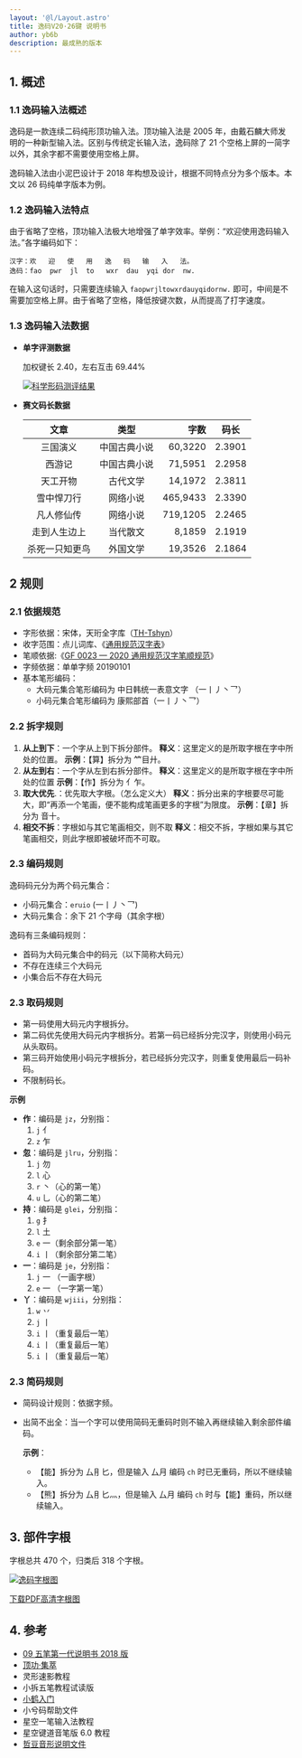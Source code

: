 ```yaml
---
layout: '@l/Layout.astro'
title: 逸码V20·26键 说明书
author: yb6b
description: 最成熟的版本
---
```


## 1. 概述
### 1.1 逸码输入法概述
逸码是一款连续二码纯形顶功输入法。顶功输入法是 2005 年，由戴石麟大师发明的一种新型输入法。区别与传统定长输入法，逸码除了 21 个空格上屏的一简字以外，其余字都不需要使用空格上屏。

逸码输入法由小泥巴设计于 2018 年构想及设计，根据不同特点分为多个版本。本文以 26 码纯单字版本为例。

### 1.2 逸码输入法特点
由于省略了空格，顶功输入法极大地增强了单字效率。举例：“欢迎使用逸码输入法。”各字编码如下：
```
汉字：欢   迎   使   用   逸   码   输   入   法。
逸码：fao  pwr  jl  to   wxr  dau  yqi dor  nw.
```
在输入这句话时，只需要连续输入 `faopwrjltowxrdauyqidornw.` 即可，中间是不需要加空格上屏。由于省略了空格，降低按键次数，从而提高了打字速度。

### 1.3 逸码输入法数据
- **单字评测数据**
  
  加权键长 2.40，左右互击 69.44%

  [![科学形码测评结果](/yima/V20/measure.webp)](/yima/V20/measure.webp)

- **赛文码长数据**

  |文章|类型|字数|码长|
  |:-:|:-:|--:|:-:|
  | 三国演义 | 中国古典小说 | 60,3220 | 2.3901|
  | 西游记 | 中国古典小说 | 71,5951 | 2.2958|
  | 天工开物 | 古代文学 | 14,1972 | 2.3811|
  | 雪中悍刀行 | 网络小说 | 465,9433 | 2.3390|
  | 凡人修仙传| 网络小说 | 719,1205 | 2.2465|
  | 走到人生边上 | 当代散文 |8,1859 | 2.1919|
  |杀死一只知更鸟| 外国文学 | 19,3526 | 2.1864|

## 2 规则
### 2.1 依据规范
- 字形依据：宋体，天珩全字库（[TH-Tshyn](http://cheonhyeong.com/Simplified/download.html)）
- 收字范围：点儿词库、《[通用规范汉字表](http://www.moe.gov.cn/jyb_sjzl/ziliao/A19/201306/t20130601_186002.html)》
- 笔顺依据:《[GF 0023 — 2020 通用规范汉字笔顺规范](http://www.moe.gov.cn/jyb_sjzl/ziliao/A19/202103/t20210318_520473.html)》
- 字频依据：单单字频 20190101
- 基本笔形编码：
  -  大码元集合笔形编码为 中日韩统一表意文字 （<span class="zigenfont">一丨丿丶乛</span>）
  -  小码元集合笔形编码为 康熙部首（<span class="zigenfont">⼀⼁⼃⼂⺂</span>）

### 2.2 拆字规则

1. **从上到下**：一个字从上到下拆分部件。
**释义**：这里定义的是所取字根在字中所处的位置。
**示例**：【算】拆分为 <span class="zigenfont">⺮目廾</span>。
2. **从左到右**：一个字从左到右拆分部件。
**释义**：这里定义的是所取字根在字中所处的位置
**示例**：【作】拆分为 <span class="zigenfont">亻乍</span>。
3. **取大优先**.：优先取大字根。（怎么定义大）
**释义**：拆分出来的字根要尽可能大，即“再添一个笔画，便不能构成笔画更多的字根”为限度。
**示例**：【章】拆分为 <span class="zigenfont">音十</span>。
4. **相交不拆**：字根如与其它笔画相交，则不取
**释义**：相交不拆，字根如果与其它笔画相交，则此字根即被破坏而不可取。

### 2.3 编码规则
逸码码元分为两个码元集合：

* 小码元集合：`eruio` (<span class="zigenfont">一丨丿丶⺂</span>)
* 大码元集合：余下 21 个字母（其余字根）

逸码有三条编码规则：

* 首码为大码元集合中的码元（以下简称大码元）
* 不存在连续三个大码元
* 小集合后不存在大码元

### 2.3 取码规则
* 第一码使用大码元内字根拆分。
* 第二码优先使用大码元内字根拆分。若第一码已经拆分完汉字，则使用小码元从头取码。
* 第三码开始使用小码元字根拆分，若已经拆分完汉字，则重复使用最后一码补码。
* 不限制码长。

**示例**
* **作**：编码是 `jz`，分别指：
  1. `j` <span class="zigenfont">亻</span>
  2. `z` <span class="zigenfont">乍 </span>
* **忽**：编码是 `jlru`，分别指：
  1. `j` <span class="zigenfont">勿</span>
  2. `l` <span class="zigenfont">心</span>
  3. `r` <span class="zigenfont">丶</span>（心的第一笔）
  4. `u` <span class="zigenfont">乚</span>（心的第二笔）
* **持**：编码是 `glei`，分别指：
  1. `g` <span class="zigenfont">扌</span>
  2. `l` <span class="zigenfont">土</span>
  3. `e` <span class="zigenfont">一</span>（剩余部分第一笔）
  4. `i` <span class="zigenfont">丨</span>（剩余部分第二笔）
* **一**：编码是 `je`，分别指：
  1. `j` <span class="zigenfont">一</span> （一画字根）
  2. `e` <span class="zigenfont">一</span> （一字第一笔）
* **丫**：编码是 `wjiii`，分别指：
  1. `w` <span class="zigenfont">丷</span>
  2. `j` <span class="zigenfont">丨</span>
  3. `i` <span class="zigenfont">丨</span>（重复最后一笔）
  4. `i` <span class="zigenfont">丨</span>（重复最后一笔）
  5. `i` <span class="zigenfont">丨</span>（重复最后一笔）

### 2.3 简码规则
- 简码设计规则：依据字频。
- 出简不出全：当一个字可以使用简码无重码时则不输入再继续输入剩余部件编码。

  **示例**：
  - 【能】拆分为 <span class="zigenfont">厶⺝匕</span>，但是输入 <span class="zigenfont">厶月</span> 编码 `ch` 时已无重码，所以不继续输入。
  - 【熊】拆分为 <span class="zigenfont">厶⺝匕灬</span>，但是输入 <span class="zigenfont">厶月</span> 编码 `ch` 时与【能】重码，所以继续输入。

## 3. 部件字根
字根总共 470 个，归类后 318 个字根。

[![逸码字根图](/yima/V20/V20-kbd.webp)](/yima/V20/V20-kbd.webp)

<a class="button is-small is-light" href="/yima/V20/V20-kbd.pdf" target="_blank" download="逸码V20字根图矢量图.pdf">下载PDF高清字根图</a>

## 4. 参考
- [09 五笔第一代说明书 2018 版](http://gaokuan.ysepan.com/)
- [顶功·集萃](https://ding.tansongchen.com/)
- 灵形速影教程
- 小拆五笔教程试读版
- [小鹤入门](https://help.flypy.com/#/)
- 小兮码帮助文件
- 星空一笔输入法教程
- 星空键道音笔版 6.0 教程
- [哲豆音形说明文件](http://zzdzzd.ysepan.com/)